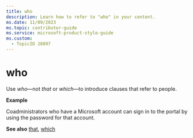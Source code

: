 ```yaml
---
title: who
description: Learn how to refer to "who" in your content.
ms.date: 11/09/2023
ms.topic: contributor-guide
ms.service: microsoft-product-style-guide
ms.custom:
  - TopicID 28097
---
```



# who

Use *who*—not *that* or *which*—to introduce clauses that refer to people.

**Example**

Coadministrators who have a Microsoft account can sign in to the portal by using the password for that account.

**See also** [that](~\a_z_names_terms\t\that.md), [which](~\a_z_names_terms\w\which.md)